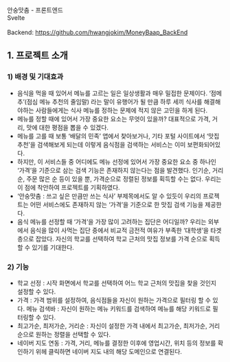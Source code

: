 안숭맛춤 - 프론트엔드 <br>
Svelte
<br><br>
Backend: https://github.com/hwangjokim/MoneyBaap_BackEnd
## 1. 프로젝트 소개
### 1) 배경 및 기대효과
* 음식을 먹을 때 있어서 메뉴를 고르는 일은 일상생활과 매우 밀접한 문제이다. ‘점메추’(점심 메뉴 추천의 줄임말) 라는 말이 유행어가 될 만큼 하루 세끼 식사를 해결해야하는 사람들에게는 식사 메뉴를 정하는 문제에 적지 않은 고민을 하게 된다.
* 메뉴를 정할 때에 있어서 가장 중요한 요소는 무엇이 있을까? 대표적으로 가격, 거리, 맛에 대한 평점을 뽑을 수 있겠다.
* 메뉴를 고를 때 보통 ‘배달의 민족’ 앱에서 찾아보거나, 기타 포털 사이트에서 ‘맛집 추천’을 검색해보게 되는데 이렇게 음식점을 검색하는 서비스는 이미 보편화되어있다.
* 하지만, 이 서비스들 중 어디에도 메뉴 선정에 있어서 가장 중요한 요소 중 하나인 ‘가격’을 기준으로 삼는 검색 기능은 존재하지 않는다는 점을 발견했다. 인기순, 거리순, 주문 많은 순 등이 있을 뿐, 가격순으로 정렬된 정보를 획득할 수는 없다. 우리는 이 점에 착안하여 프로젝트를 기획하였다.
* ‘안숭맛춤 : 쓰고 싶은 만큼만 쓰는 식사’ 부제목에서도 알 수 있듯이 우리의 프로젝트는 어떤 서비스에도 존재하지 않는 ‘가격’을 기준으로 한 맛집 검색 기능을 제공한다.
* 음식 메뉴를 선정할 때 ‘가격’을 가장 많이 고려하는 집단은 어디일까? 우리는 외부에서 음식을 많이 사먹는 집단 중에서 비교적 금전적 여유가 부족한 ‘대학생’을 타겟층으로 잡았다. 자신의 학교를 선택하여 학교 근처의 맛집 정보를 가격 순으로 획득할 수 있기를 기대한다.
### 2) 기능
* 학교 선정 : 시작 화면에서 학교를 선택하여 어느 학교 근처의 맛집을 찾을 것인지 설정할 수 있다.
* 가격 : 가격 범위를 설정하여, 음식점들을 자신이 원하는 가격으로 필터링 할 수 있다.
메뉴 검색바 : 자신이 원하는 메뉴 키워드를 검색하여 메뉴를 해당 키워드로 필터링할 수 있다.
* 최고가순, 최저가순, 거리순 : 자신이 설정한 가격 내에서 최고가순, 최저가순, 거리순으로 원하는 정렬을 선택할 수 있다.
* 네이버 지도 연동 : 가격, 거리, 메뉴를 결정한 이후에 영업시간, 위치 등의 정보를 확인하기 위헤 클릭하면 네이버 지도 내의 해당 도메인으로 연결된다.

